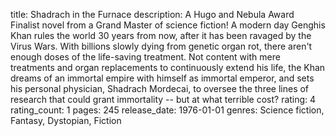 title: Shadrach in the Furnace
description: A Hugo and Nebula Award Finalist novel from a Grand Master of science fiction! A modern day Genghis Khan rules the world 30 years from now, after it has been ravaged by the Virus Wars. With billions slowly dying from genetic organ rot, there aren't enough doses of the life-saving treatment. Not content with mere treatments and organ replacements to continuously extend his life, the Khan dreams of an immortal empire with himself as immortal emperor, and sets his personal physician, Shadrach Mordecai, to oversee the three lines of research that could grant immortality -- but at what terrible cost?
rating: 4
rating_count: 1
pages: 245
release_date: 1976-01-01
genres: Science fiction, Fantasy, Dystopian, Fiction